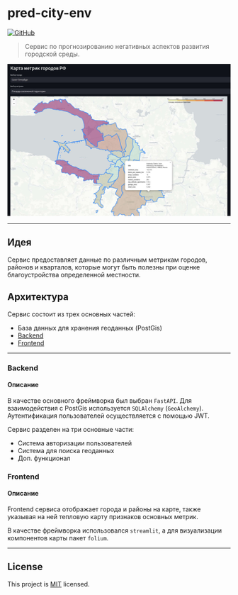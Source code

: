 # pred-city-env
[![GitHub](https://img.shields.io/github/license/dsuhoi/pred-city-env)](https://github.com/dsuhoi/pred-city-env/blob/main/LICENSE)
>Сервис по прогнозированию негативных аспектов развития городской среды.
<img src="docs/images/main_page.jpg" width=800>

---
## Идея
Сервис предоставляет данные по различным метрикам городов, районов и кварталов,
которые могут быть полезны при оценке благоустройства определенной местности.

## Архитектура
Сервис состоит из трех основных частей:
- База данных для хранения геоданных (PostGis)
- [Backend](#backend)
- [Frontend](#frontend)
---
### Backend
#### Описание
В качестве основного фреймворка был выбран `FastAPI`. Для взаимодействия с
PostGis используется `SQLAlchemy` (`GeoAlchemy`). Аутентификация пользователей осуществляется с помощью JWT.

Сервис разделен на три основные части:
- Система авторизации пользователей
- Система для поиска геоданных
- Доп. функционал


### Frontend
#### Описание
Frontend сервиса отображает города и районы на карте,
также указывая на ней тепловую карту признаков основных метрик.

В качестве фреймворка использовался `streamlit`, а для визуализации компонентов
карты пакет `folium`.

---

## License
This project is [MIT](https://github.com/dsuhoi/pred-city-env/blob/main/LICENSE) licensed.
